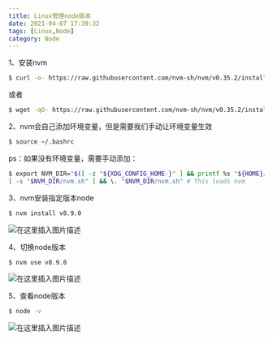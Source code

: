 ```yaml
---
title: Linux管理node版本
date: 2021-04-07 17:39:32
tags: [Linux,Node]
category: Node
---
```



1、安装nvm

```bash
$ curl -o- https://raw.githubusercontent.com/nvm-sh/nvm/v0.35.2/install.sh | bash
```
或者

```bash
$ wget -qO- https://raw.githubusercontent.com/nvm-sh/nvm/v0.35.2/install.sh | bash
```

2、nvm会自己添加环境变量，但是需要我们手动让环境变量生效

```bash
$ source ~/.bashrc
```

ps：如果没有环境变量，需要手动添加：

```bash
$ export NVM_DIR="$([ -z "${XDG_CONFIG_HOME-}" ] && printf %s "${HOME}/.nvm" || printf %s "${XDG_CONFIG_HOME}/nvm")"
[ -s "$NVM_DIR/nvm.sh" ] && \. "$NVM_DIR/nvm.sh" # This loads nvm
```

3、nvm安装指定版本node

```bash
$ nvm install v8.9.0
```
![在这里插入图片描述](https://img-blog.csdnimg.cn/20210407173742911.png)

4、切换node版本

```bash
$ nvm use v8.9.0
```
![在这里插入图片描述](https://img-blog.csdnimg.cn/20210407173820659.png)

5、查看node版本

```bash
$ node -v
```

![在这里插入图片描述](https://img-blog.csdnimg.cn/20210407173858582.png)
